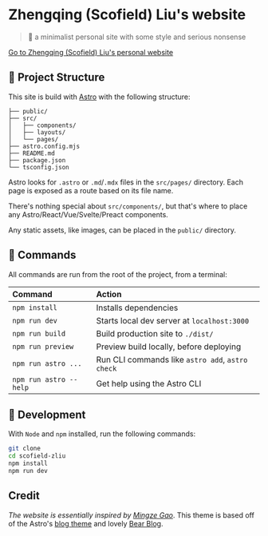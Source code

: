 # Zhengqing (Scofield) Liu's website

> 🍻 a minimalist personal site with some style and serious nonsense

[Go to Zhengqing (Scofield) Liu's personal website](https://scofield626.github.io/)

## 🚀 Project Structure

This site is build with [Astro](https://astro.build) with the following structure:

```text
├── public/
├── src/
│   ├── components/
│   ├── layouts/
│   └── pages/
├── astro.config.mjs
├── README.md
├── package.json
└── tsconfig.json
```

Astro looks for `.astro` or `.md`/`.mdx` files in the `src/pages/` directory. Each page is exposed as a route based on its file name.

There's nothing special about `src/components/`, but that's where to place any Astro/React/Vue/Svelte/Preact components.

Any static assets, like images, can be placed in the `public/` directory.

## 🧞 Commands

All commands are run from the root of the project, from a terminal:

| Command                | Action                                           |
| :--------------------- | :----------------------------------------------- |
| `npm install`          | Installs dependencies                            |
| `npm run dev`          | Starts local dev server at `localhost:3000`      |
| `npm run build`        | Build production site to `./dist/`               |
| `npm run preview`      | Preview build locally, before deploying          |
| `npm run astro ...`    | Run CLI commands like `astro add`, `astro check` |
| `npm run astro --help` | Get help using the Astro CLI                     |

## 🔨 Development

With `Node` and `npm` installed, run the following commands:

```bash
git clone 
cd scofield-zliu
npm install
npm run dev
```

## Credit

*The website is essentially inspired by [Mingze Gao](https://mingze-gao.com)*. This theme is based off of the Astro's [blog theme](https://astro.build/themes/blog/) and lovely [Bear Blog](https://github.com/HermanMartinus/bearblog/).
